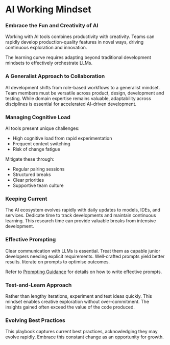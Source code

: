 # AI Working Mindset

### Embrace the Fun and Creativity of AI

Working with AI tools combines productivity with creativity. Teams can rapidly develop production-quality features in novel ways, driving continuous exploration and innovation.

The learning curve requires adapting beyond traditional development mindsets to effectively orchestrate LLMs.

### A Generalist Approach to Collaboration

AI development shifts from role-based workflows to a generalist mindset. Team members must be versatile across product, design, development and testing. While domain expertise remains valuable, adaptability across disciplines is essential for accelerated AI-driven development.

### Managing Cognitive Load

AI tools present unique challenges:
- High cognitive load from rapid experimentation
- Frequent context switching
- Risk of change fatigue

Mitigate these through:
- Regular pairing sessions
- Structured breaks
- Clear priorities
- Supportive team culture

### Keeping Current

The AI ecosystem evolves rapidly with daily updates to models, IDEs, and services. Dedicate time to track developments and maintain continuous learning. This research time can provide valuable breaks from intensive development.

### Effective Prompting

Clear communication with LLMs is essential. Treat them as capable junior developers needing explicit requirements. Well-crafted prompts yield better results. Iiterate on prompts to optimise outcomes.

Refer to [Prompting Guidance](appendix/prompt-library/prompting-guidance.md) for details on how to write effective prompts.

### Test-and-Learn Approach

Rather than lengthy iterations, experiment and test ideas quickly. This mindset enables creative exploration without over-commitment. The insights gained often exceed the value of the code produced.

### Evolving Best Practices

This playbook captures current best practices, acknowledging they may evolve rapidly. Embrace this constant change as an opportunity for growth.